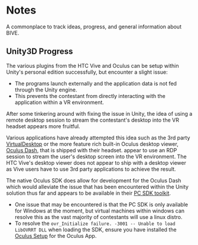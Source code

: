 # Notes
A commonplace to track ideas, progress, and general information about BIVE.
## Unity3D Progress
The various plugins from the HTC Vive and Oculus can be setup within Unity's personal edition successfully, but encounter a slight issue: 
 - The programs launch externally and the application data is not fed through the Unity engine.
 - This prevents the contestant from directly interacting with the application within a VR environment.

After some tinkering around with fixing the issue in Unity, the idea of using a remote desktop session to stream the contestant's desktop into the VR headset appears more fruitful.

Various applications have already attempted this idea such as the 3rd party [VirtualDesktop](https://www.vrdesktop.net/) or the more feature rich built-in Oculus desktop viewer, [Oculus Dash](https://www.youtube.com/watch?v=SvP_RI_S-bw), that is shipped with their headset. appear to use an RDP session to stream the user's desktop screen into the VR environment. The HTC Vive's desktop viewer does not appear to ship with a desktop viewer as Vive users have to use 3rd party applications to achieve the result.

The native Oculus SDK does allow for development for the Oculus Dash which would alleviate the issue that has been encountered within the Unity solution thus far and appears to be available in their [PC SDK toolkit](https://developer.oculus.com/documentation/native/pc/pcsdk-intro/).
- One issue that may be encountered is that the PC SDK is only available for Windows at the moment, but virtual machines within windows can resolve this as the vast majority of contestants will use a linux distro.
- To resolve the `ovr_Initialize failure. -3001 -- Unable to load LibOVRRT DLL` when loading the SDK, ensure you have installed the [Oculus Setup](https://www.oculus.com/download_app/?id=1582076955407037) for the Oculus App.
